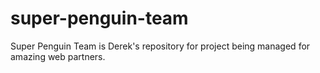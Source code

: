 # super-penguin-team

Super Penguin Team is Derek's repository for project being managed for amazing web partners.
